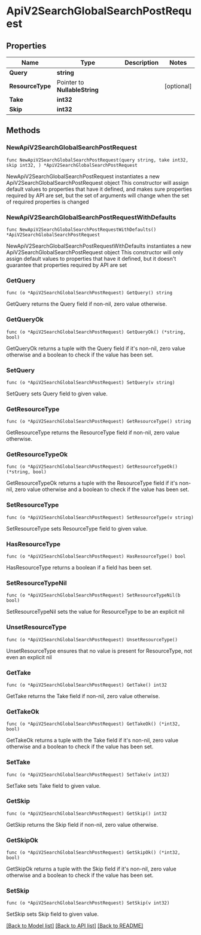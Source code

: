 # ApiV2SearchGlobalSearchPostRequest

## Properties

Name | Type | Description | Notes
------------ | ------------- | ------------- | -------------
**Query** | **string** |  | 
**ResourceType** | Pointer to **NullableString** |  | [optional] 
**Take** | **int32** |  | 
**Skip** | **int32** |  | 

## Methods

### NewApiV2SearchGlobalSearchPostRequest

`func NewApiV2SearchGlobalSearchPostRequest(query string, take int32, skip int32, ) *ApiV2SearchGlobalSearchPostRequest`

NewApiV2SearchGlobalSearchPostRequest instantiates a new ApiV2SearchGlobalSearchPostRequest object
This constructor will assign default values to properties that have it defined,
and makes sure properties required by API are set, but the set of arguments
will change when the set of required properties is changed

### NewApiV2SearchGlobalSearchPostRequestWithDefaults

`func NewApiV2SearchGlobalSearchPostRequestWithDefaults() *ApiV2SearchGlobalSearchPostRequest`

NewApiV2SearchGlobalSearchPostRequestWithDefaults instantiates a new ApiV2SearchGlobalSearchPostRequest object
This constructor will only assign default values to properties that have it defined,
but it doesn't guarantee that properties required by API are set

### GetQuery

`func (o *ApiV2SearchGlobalSearchPostRequest) GetQuery() string`

GetQuery returns the Query field if non-nil, zero value otherwise.

### GetQueryOk

`func (o *ApiV2SearchGlobalSearchPostRequest) GetQueryOk() (*string, bool)`

GetQueryOk returns a tuple with the Query field if it's non-nil, zero value otherwise
and a boolean to check if the value has been set.

### SetQuery

`func (o *ApiV2SearchGlobalSearchPostRequest) SetQuery(v string)`

SetQuery sets Query field to given value.


### GetResourceType

`func (o *ApiV2SearchGlobalSearchPostRequest) GetResourceType() string`

GetResourceType returns the ResourceType field if non-nil, zero value otherwise.

### GetResourceTypeOk

`func (o *ApiV2SearchGlobalSearchPostRequest) GetResourceTypeOk() (*string, bool)`

GetResourceTypeOk returns a tuple with the ResourceType field if it's non-nil, zero value otherwise
and a boolean to check if the value has been set.

### SetResourceType

`func (o *ApiV2SearchGlobalSearchPostRequest) SetResourceType(v string)`

SetResourceType sets ResourceType field to given value.

### HasResourceType

`func (o *ApiV2SearchGlobalSearchPostRequest) HasResourceType() bool`

HasResourceType returns a boolean if a field has been set.

### SetResourceTypeNil

`func (o *ApiV2SearchGlobalSearchPostRequest) SetResourceTypeNil(b bool)`

 SetResourceTypeNil sets the value for ResourceType to be an explicit nil

### UnsetResourceType
`func (o *ApiV2SearchGlobalSearchPostRequest) UnsetResourceType()`

UnsetResourceType ensures that no value is present for ResourceType, not even an explicit nil
### GetTake

`func (o *ApiV2SearchGlobalSearchPostRequest) GetTake() int32`

GetTake returns the Take field if non-nil, zero value otherwise.

### GetTakeOk

`func (o *ApiV2SearchGlobalSearchPostRequest) GetTakeOk() (*int32, bool)`

GetTakeOk returns a tuple with the Take field if it's non-nil, zero value otherwise
and a boolean to check if the value has been set.

### SetTake

`func (o *ApiV2SearchGlobalSearchPostRequest) SetTake(v int32)`

SetTake sets Take field to given value.


### GetSkip

`func (o *ApiV2SearchGlobalSearchPostRequest) GetSkip() int32`

GetSkip returns the Skip field if non-nil, zero value otherwise.

### GetSkipOk

`func (o *ApiV2SearchGlobalSearchPostRequest) GetSkipOk() (*int32, bool)`

GetSkipOk returns a tuple with the Skip field if it's non-nil, zero value otherwise
and a boolean to check if the value has been set.

### SetSkip

`func (o *ApiV2SearchGlobalSearchPostRequest) SetSkip(v int32)`

SetSkip sets Skip field to given value.



[[Back to Model list]](../README.md#documentation-for-models) [[Back to API list]](../README.md#documentation-for-api-endpoints) [[Back to README]](../README.md)


